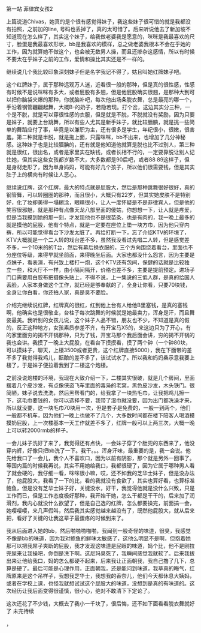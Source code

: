 第一站 菲律宾女孩2

上篇说道Chivas，她真的是个很有感觉得妹子，我这些妹子很可惜的就是我都没有拍照，之前加的line, 号码也丢掉了，真的太可惜了。后来听说他去了新加坡不知道现在怎么样了，其实这个妹子，给我做老婆我是愿意的，咪咪是我最喜欢的尺寸，脸蛋是我最喜欢形状，bb是我喜欢的模样，总之做老婆我根本不会在乎她的工作，因为就算她不做这个，也会被无数男人操，而且还掺杂这感情，所以有时候不要太在乎妹子之前的工作，爱情和操比其实还是不一样的。

继续说几个我比较印象深刻妹子但是名字我记不得了，姑且叫她红牌妹子吧。

这个红牌妹子，属于那种远观万人迷，近看很一般的那种，但是真的很性感，性感有时候不是说咪咪有多大，或者屁股有多翘，但是他屁股确实很翘，是那种大到可以把你脑袋夹爆的那种，你就脑补吧，每次他出场条脱衣舞，总是最亮的哪一个，手沿着钢管翩翩起舞，大概B-的奶子，若隐若现。打个岔，这边其实分三种，一个是不脱，就是可以穿很性感的衣服，但是就是不脱，不脱就没有奖励，因为只要是妹子，就要上台跳舞，所以有些人尤其是新手妹子，就比较腼腆，就是挑一些简单的舞蹈应付了事，毕竟是以兼职为主，还有很多是学生，年纪很小，很嫩，很害羞。第二种就是半脱，就是拖上面，只露咪咪，bb不出来，也增加了几分神秘感。这种妹子也是比较腼腆的，还有就是他知道他就算是脱也比不过别人，第三种就是很红，很出名，或者是家里实在缺钱，或者长相不行的，一定要靠脱让别人记住她，但其实这些女孩都岁数不大，大多数都是90后吧，或者88 89这样子，但是身材走形了，因为单身妈妈，可能有好几个孩子，所以他们很需要钱，但是其实肚子上的横肉有时候让人恶心。

继续说红牌，这个红牌，最大的特点就是屁股大，然后是那种跳舞很好很好，真的钢管舞，可以转圈圈的那种，而且很小，大概只有22岁，但其实她皮肤不是特别好，化了妆却美得一塌糊涂，眼睛很小，让人一度怀疑是不是菲律宾人，但是他的笑容很邪魅，就是那种有点像天龙八部里面的傻姑，你想想一下，让人就是疼爱，但是当我摸到她的那一刻，才发现他也不是很苗条，也是有肉的，我一晚上最多的就是摸他的屁股，他有个特点，就是一定要在座位上垫一块方巾，因为他只穿内裤，所以可能觉得看台下沙发太脏了。再给打断一下，忘了介绍KTV的环境了，KTV大概就是一个二人转的戏台差不多，虽然我没看过先唱二人转，但是感觉差不多，一个10米的的T台，然后有幕后换衣服的，三个方向围绕着看台，里面也不分座位等级，来得早就坐前面，来得晚坐后面。大家也都没什么怨言，因为主要是点妹子，看表演，有兴致上楼打一炮，这个KTV还有包间，保健的话就是比较独立一些，和大厅不一样，由小隔间隔开，价格也差不多，主要是提前预定。进场子门口需要用白胶布把摄像头贴上，不得不说，上一集说的三低人群，是真的给国人丢脸，人家本身做这个工作，就已经是够奉献的了，全身让你看，只要70块钱，全身让你白看，你还拍人家，真是臭不要脸。

介绍完继续说红牌，红牌真的很红，红到他上台有人给他B里塞钱，是真的塞钱啊，他确实也是很敬业，台柱子每次跳舞的时候就是她最卖力，浑身是汗，而且舞姿最美。我听别的女孩儿说，这个妹子人品不错，朋友也不少，不知道是真的假的，反正这种地方，女孩素质参差不齐，有开宝马X5的，来这边只为了开心，有的家里面穷的揭不开锅那种，只为了钱，开宝马那个我后面会讲，穷的揭不开锅的我也会讲。我摸了一晚上大屁股，在看台下摸摸看，摸了两个钟（一个钟80块，可以摸妹子，聊天，上楼3500或者更贵，这个红牌直接5000），我在下面带的差不多了我觉得我鸡儿，酝酿的差不多了，该试试水了。所以我和妈妈桑示意我要上楼了，于是妹子便拉着我到了二楼这个炮楼。

之前没说炮楼的环境，我现在大致介绍一下，二楼其实很破，就是几个房间，里面摆着几个皮沙发，有点像侠盗飞车里面的毒枭的老窝，黑色皮沙发，木头铁门。很简陋，妹子说去洗洗，然后黑帮看门的，给我拿了一块热毛巾，让我把鸡儿擦一下，这毛巾要钱的，你可以选择不要，我带了湿巾就没要，因为出门都洗澡才来，所以就没要，这一块毛巾70块用一次，但是套子是免费的，一般一到两个，他们一般都不机车，因为他们一晚上也做不了几个，大多数时间都在楼下陪客人喝酒摸摸奶屁股，上一次楼基本一天工作就差不多了，红牌一般可以上两三次，大概一晚上可以转2000rmb的样子。

一会儿妹子洗好了来了，我觉得还有点快，一会妹子穿了个肚兜的东西来了，他没穿内裤，好像只把bb洗了一下。我干。。。浑身汗味，最重要的是，我一会说。他先给我口了一会儿，我个人不喜欢口，因为以前有阴影，那个就是另外一回事了。等国内篇的时候我再说，其实不用她给我口，我都很硬了，因为它属于哪种男人看了就会硬的，我仔细一看，咪咪很小嘛，哎，还不如我的芝华士妹子，但是没办法了，他屁股大，我看了一下的比，看的我就没有食欲了，其实也算好看，也算标准鲍鱼，但是没有芝华士妹子好，关键没水，好干，我觉得他就是没什么兴致，只是工作而已，但是工作态度极好那种，我开始干她，怎么干都是干干的，后来加了润滑剂，我内心就没什么欲望了，但是自己选的红牌，怎么都要操完，前面搞一会，她嘤嘤嘤，来几声假叫，然后我其实感觉越来越没有了，既然他屁股大，就从后来把，看好了关键的让我这辈子最蛋疼的时候到来了。


我从后面进入她的bb，然后啪啪啪啪啪，我闻到一股奇怪的味道，很臭，我感觉不像是bb的味道，因为我对鲍鱼的鲜味太敏感了，这他么明显不是啊，但抱着她那可以把我屌子夹断的屁股，我才发现这味道是屁眼的味道，妈个比，他不是刚拉完屎来让我操吧，你倒是洗下啊。这尼玛臭死了，我瞬间感觉我就软了。后来我拔出来让他给我口，妈的怎么都硬不起来，后来我让正面朝我，我自己撸了几下，总算是硬了。最后可能是心理作用，正面朝我，还是能问到味道，我草真的晦气，红牌原来是这个吊样子，我想我芝华士，我想我的香奈儿，他们今天都休息大姨妈，或者在学校上课，也怪我就想试试这个屁股大的味道，没想到是真的有味道的。这次经历让我后面变得很谨慎，很小心，绝对不敢清下下定论了。


这次还花了不少钱，大概去了我小一千块了，很后悔，还不如下面看看脱衣舞就好了
未完待续






，




